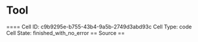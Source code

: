 # Tool

==== Cell ID: c9b9295e-b755-43b4-9a5b-2749d3abd93c
Cell Type: code
Cell State: finished_with_no_error
== Source ==
